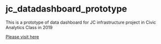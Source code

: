 # jc_datadashboard_prototype
This is a prototype of data dashboard for JC infrastructure project in Civic Analytics Class in 2019

[Please visit here](www.han.codes/jc-dashboard)
